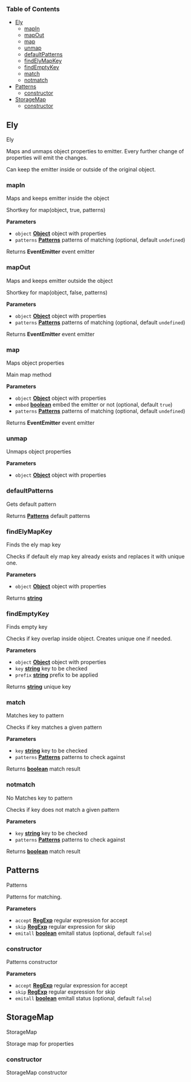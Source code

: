 <!-- Generated by documentation.js. Update this documentation by updating the source code. -->

### Table of Contents

-   [Ely](#ely)
    -   [mapIn](#mapin)
    -   [mapOut](#mapout)
    -   [map](#map)
    -   [unmap](#unmap)
    -   [defaultPatterns](#defaultpatterns)
    -   [findElyMapKey](#findelymapkey)
    -   [findEmptyKey](#findemptykey)
    -   [match](#match)
    -   [notmatch](#notmatch)
-   [Patterns](#patterns)
    -   [constructor](#constructor)
-   [StorageMap](#storagemap)
    -   [constructor](#constructor-1)

## Ely

Ely

Maps and unmaps object properties to emitter.
Every further change of properties will emit the changes.

Can keep the emitter inside or outside of the original object.

### mapIn

Maps and keeps emitter inside the object

Shortkey for map(object, true, patterns)

**Parameters**

-   `object` **[Object](https://developer.mozilla.org/en-US/docs/Web/JavaScript/Reference/Global_Objects/Object)** object with properties
-   `patterns` **[Patterns](#patterns)** patterns of matching (optional, default `undefined`)

Returns **EventEmitter** event emitter

### mapOut

Maps and keeps emitter outside the object

Shortkey for map(object, false, patterns)

**Parameters**

-   `object` **[Object](https://developer.mozilla.org/en-US/docs/Web/JavaScript/Reference/Global_Objects/Object)** object with properties
-   `patterns` **[Patterns](#patterns)** patterns of matching (optional, default `undefined`)

Returns **EventEmitter** event emitter

### map

Maps object properties

Main map method

**Parameters**

-   `object` **[Object](https://developer.mozilla.org/en-US/docs/Web/JavaScript/Reference/Global_Objects/Object)** object with properties
-   `embed` **[boolean](https://developer.mozilla.org/en-US/docs/Web/JavaScript/Reference/Global_Objects/Boolean)** embed the emitter or not (optional, default `true`)
-   `patterns` **[Patterns](#patterns)** patterns of matching (optional, default `undefined`)

Returns **EventEmitter** event emitter

### unmap

Unmaps object properties

**Parameters**

-   `object` **[Object](https://developer.mozilla.org/en-US/docs/Web/JavaScript/Reference/Global_Objects/Object)** object with properties

### defaultPatterns

Gets default pattern

Returns **[Patterns](#patterns)** default patterns

### findElyMapKey

Finds the ely map key

Checks if default ely map key already exists and replaces
it with unique one.

**Parameters**

-   `object` **[Object](https://developer.mozilla.org/en-US/docs/Web/JavaScript/Reference/Global_Objects/Object)** object with properties

Returns **[string](https://developer.mozilla.org/en-US/docs/Web/JavaScript/Reference/Global_Objects/String)** 

### findEmptyKey

Finds empty key

Checks if key overlap inside object. Creates unique one if needed.

**Parameters**

-   `object` **[Object](https://developer.mozilla.org/en-US/docs/Web/JavaScript/Reference/Global_Objects/Object)** object with properties
-   `key` **[string](https://developer.mozilla.org/en-US/docs/Web/JavaScript/Reference/Global_Objects/String)** key to be checked
-   `prefix` **[string](https://developer.mozilla.org/en-US/docs/Web/JavaScript/Reference/Global_Objects/String)** prefix to be applied

Returns **[string](https://developer.mozilla.org/en-US/docs/Web/JavaScript/Reference/Global_Objects/String)** unique key

### match

Matches key to pattern

Checks if key matches a given pattern

**Parameters**

-   `key` **[string](https://developer.mozilla.org/en-US/docs/Web/JavaScript/Reference/Global_Objects/String)** key to be checked
-   `patterns` **[Patterns](#patterns)** patterns to check against

Returns **[boolean](https://developer.mozilla.org/en-US/docs/Web/JavaScript/Reference/Global_Objects/Boolean)** match result

### notmatch

No Matches key to pattern

Checks if key does not match a given pattern

**Parameters**

-   `key` **[string](https://developer.mozilla.org/en-US/docs/Web/JavaScript/Reference/Global_Objects/String)** key to be checked
-   `patterns` **[Patterns](#patterns)** patterns to check against

Returns **[boolean](https://developer.mozilla.org/en-US/docs/Web/JavaScript/Reference/Global_Objects/Boolean)** match result

## Patterns

Patterns

Patterns for matching.

**Parameters**

-   `accept` **[RegExp](https://developer.mozilla.org/en-US/docs/Web/JavaScript/Reference/Global_Objects/RegExp)** regular expression for accept
-   `skip` **[RegExp](https://developer.mozilla.org/en-US/docs/Web/JavaScript/Reference/Global_Objects/RegExp)** regular expression for skip
-   `emitall` **[boolean](https://developer.mozilla.org/en-US/docs/Web/JavaScript/Reference/Global_Objects/Boolean)** emitall status (optional, default `false`)

### constructor

Patterns constructor

**Parameters**

-   `accept` **[RegExp](https://developer.mozilla.org/en-US/docs/Web/JavaScript/Reference/Global_Objects/RegExp)** regular expression for accept
-   `skip` **[RegExp](https://developer.mozilla.org/en-US/docs/Web/JavaScript/Reference/Global_Objects/RegExp)** regular expression for skip
-   `emitall` **[boolean](https://developer.mozilla.org/en-US/docs/Web/JavaScript/Reference/Global_Objects/Boolean)** emitall status (optional, default `false`)

## StorageMap

StorageMap

Storage map for properties

### constructor

StorageMap constructor
